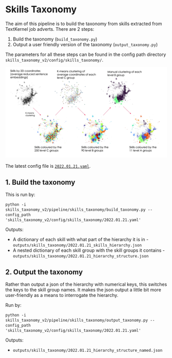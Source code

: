 # Skills Taxonomy

The aim of this pipeline is to build the taxonomy from skills extracted from TextKernel job adverts. There are 2 steps:

1. Build the taxonomy (`build_taxonomy.py`)
2. Output a user friendly version of the taxonomy (`output_taxonomy.py`)

The parameters for all these steps can be found in the config path directory `skills_taxonomy_v2/config/skills_taxonomy/`.

<img src="../../../outputs/reports/figures/Jan 2022/hierarchy_overview.jpg" width="1000">

The latest config file is [`2022.01.21.yaml`](https://github.com/nestauk/skills-taxonomy-v2/blob/7059e46116daf93051347557c7bb69e7e3de64ab/skills_taxonomy_v2/config/skills_taxonomy/2022.01.21.yaml).

## 1. Build the taxonomy

This is run by:
```
python -i skills_taxonomy_v2/pipeline/skills_taxonomy/build_taxonomy.py --config_path 'skills_taxonomy_v2/config/skills_taxonomy/2022.01.21.yaml'
```

Outputs:
- A dictionary of each skill with what part of the hierarchy it is in - `outputs/skills_taxonomy/2022.01.21_skills_hierarchy.json`
- A nested dictionary of each skill group with the skill groups it contains - `outputs/skills_taxonomy/2022.01.21_hierarchy_structure.json`

## 2. Output the taxonomy

Rather than output a json of the hierarchy with numerical keys, this switches the keys to the skill group names. It makes the json output a little bit more user-friendly as a means to interrogate the hierarchy.

Run by:
```
python -i skills_taxonomy_v2/pipeline/skills_taxonomy/output_taxonomy.py --config_path 'skills_taxonomy_v2/config/skills_taxonomy/2022.01.21.yaml'
```

Outputs:
- `outputs/skills_taxonomy/2022.01.21_hierarchy_structure_named.json`
